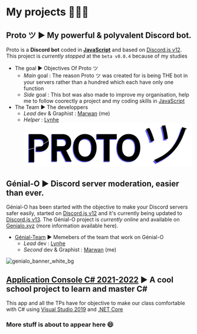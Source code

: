 # My projects 🥼🧪💥

## Proto ツ ► My powerful & polyvalent Discord bot.
Proto is a **Discord bot** coded in [**JavaScript**](https://developer.mozilla.org/en-US/docs/Web/JavaScript) and based on [Discord.js v12](https://discord.js.org/#/docs/main/v12/general/welcome).
This project is *currently stopped* at the `beta v0.0.4` because of my studies
- The goal ► Objectives Of Proto ツ
  - *Main* goal : The reason Proto ツ was created for is being THE bot in your servers rather than a hundred which each have only one function
  - *Side* goal : This bot was also made to improve my organisation, help me to follow coorectly a project and my coding skills in [JavaScript](https://developer.mozilla.org/en-US/docs/Web/JavaScript)
- The Team ► The developpers
   - *Lead* dev & Graphist : [Marwan](https://github.com/marwank270) (me) 
   - *Helper* : [Lynhe](https://github.com/LynheDev)
![proto_banner](https://github.com/marwank270/marwank270/blob/8fba33c0519d0a27c18b5b06354754d42c56f1a3/res/proto_banner.png)

## Génial-O ► Discord server moderation, easier than ever.
Génial-O has been started with the objective to make your Discord servers safer easily, started on [Discord.js v12](https://discord.js.org/#/docs/main/v12/general/welcome) and it's currently being updated to [Discord.js v13](https://discord.js.org/#/docs/main/13.4.0/general/welcome).
The Génial-O project is *currently online* and available on [Genialo.xyz](https://genialo.xyz) (more information available here). 
- [Génial-Team](https://github.com/Genial-Team) ► Memebers of the team that work on Génial-O
  - *Lead* dev : [Lynhe](https://github.com/LynheDev)
  - *Second* dev & Graphist : [Marwan](https://github.com/marwank270) (me)
 
  
![genialo_banner_white_bg](https://genialo.xyz/banner.png)

## [Application Console C# 2021-2022](https://github.com/marwank270/projet_csharp) ► A cool school project to learn and master C#
This app and all the TPs have for objective to make our class comfortable with C# using [Visual Studio 2019](https://visualstudio.microsoft.com/fr/vs/older-downloads/) and [.NET Core](https://docs.microsoft.com/fr-fr/dotnet/csharp/)
### More stuff is about to appear here 😄

<!--
**marwank270/marwank270** is a ✨ _special_ ✨ repository because its `README.md` (this file) appears on your GitHub profile.

Here are some ideas to get you started:

- 🔭 I’m currently working on ...
- 🌱 I’m currently learning ...
- 👯 I’m looking to collaborate on ...
- 🤔 I’m looking for help with ...
- 💬 Ask me about ...
- 📫 How to reach me: ...
- 😄 Pronouns: ...
- ⚡ Fun fact: ...
-->
